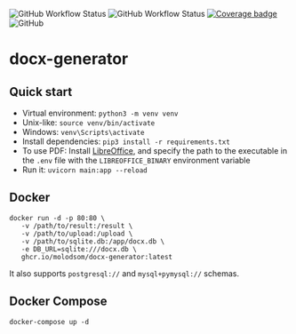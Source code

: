 ![GitHub Workflow Status](https://img.shields.io/github/actions/workflow/status/molodsom/docx-generator/docker.yml?label=docker%20image)
![GitHub Workflow Status](https://img.shields.io/github/actions/workflow/status/molodsom/docx-generator/tests.yml?label=tests)
[![Coverage badge](https://img.shields.io/badge/dynamic/json?color=brightgreen&label=coverage&query=%24.message&url=https%3A%2F%2Fraw.githubusercontent.com%2Fmolodsom%2Fdocx-generator%2Fpython-coverage-comment-action-data%2Fendpoint.json)](https://htmlpreview.github.io/?https://github.com/molodsom/docx-generator/blob/python-coverage-comment-action-data/htmlcov/index.html)
![GitHub](https://img.shields.io/github/license/molodsom/docx-generator)

# docx-generator

## Quick start
- Virtual environment: `python3 -m venv venv`
- Unix-like: `source venv/bin/activate`
- Windows: `venv\Scripts\activate`
- Install dependencies: `pip3 install -r requirements.txt`
- To use PDF: Install [LibreOffice](https://www.libreoffice.org/download/download-libreoffice/),
and specify the path to the executable in the `.env` file with the `LIBREOFFICE_BINARY` environment variable
- Run it: `uvicorn main:app --reload`

## Docker
```shell
docker run -d -p 80:80 \
   -v /path/to/result:/result \
   -v /path/to/upload:/upload \
   -v /path/to/sqlite.db:/app/docx.db \
   -e DB_URL=sqlite:///docx.db \
   ghcr.io/molodsom/docx-generator:latest
```
It also supports `postgresql://` and `mysql+pymysql://` schemas.

## Docker Compose
```shell
docker-compose up -d
```